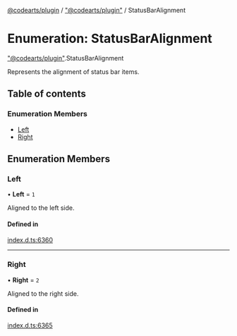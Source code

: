 [@codearts/plugin](../README.md) / ["@codearts/plugin"](../modules/_codearts_plugin_.md) / StatusBarAlignment

# Enumeration: StatusBarAlignment

["@codearts/plugin"](../modules/_codearts_plugin_.md).StatusBarAlignment

Represents the alignment of status bar items.

## Table of contents

### Enumeration Members

- [Left](codearts_plugin_.StatusBarAlignment.md#left)
- [Right](codearts_plugin_.StatusBarAlignment.md#right)

## Enumeration Members

### Left

• **Left** = ``1``

Aligned to the left side.

#### Defined in

[index.d.ts:6360](https://github.com/xyz-fish/cloudide-plugin-api/blob/9927cd6/index.d.ts#L6360)

___

### Right

• **Right** = ``2``

Aligned to the right side.

#### Defined in

[index.d.ts:6365](https://github.com/xyz-fish/cloudide-plugin-api/blob/9927cd6/index.d.ts#L6365)
